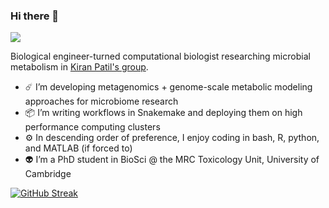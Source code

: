### Hi there 💎

[![](https://komarev.com/ghpvc/?username=franciscozorrilla)](https://github.com/antonkomarev/github-profile-views-counter)

Biological engineer-turned computational biologist researching microbial metabolism in [Kiran Patil's group](https://www.mrc-tox.cam.ac.uk/research/research-groups/patil-group).

- ☄️ I’m developing metagenomics + genome-scale metabolic modeling approaches for microbiome research
- 📦 I’m writing workflows in Snakemake and deploying them on high performance computing clusters
- ⚙️ In descending order of preference, I enjoy coding in bash, R, python, and MATLAB (if forced to)
- 👽 I’m a PhD student in BioSci @ the MRC Toxicology Unit, University of Cambridge

[![GitHub Streak](https://streak-stats.demolab.com?user=franciscozorrilla&theme=highcontrast)](https://git.io/streak-stats)
